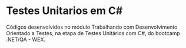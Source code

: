 # Testes Unitarios em C#

Códigos desenvolvidos no módulo Trabalhando com Desenvolvimento Orientado a Testes, na etapa de Testes Unitários com C#, do bootcamp .NET/QA - WEX.
